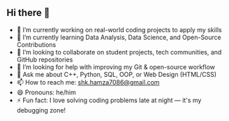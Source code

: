 ## Hi there 👋

- 🔭 I’m currently working on real-world coding projects to apply my skills  
- 🌱 I’m currently learning Data Analysis, Data Science, and Open-Source Contributions  
- 👯 I’m looking to collaborate on student projects, tech communities, and GitHub repositories  
- 🤔 I’m looking for help with improving my Git & open-source workflow  
- 💬 Ask me about C++, Python, SQL, OOP, or Web Design (HTML/CSS)  
- 📫 How to reach me: shk.hamza7086@gmail.com  
- 😄 Pronouns: he/him  
- ⚡ Fun fact: I love solving coding problems late at night — it's my debugging zone!
